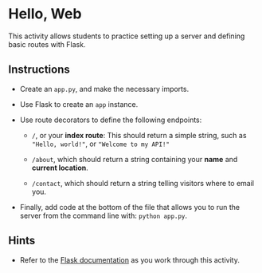 # Hello, Web

This activity allows students to practice setting up a server and defining basic routes with Flask.

## Instructions

* Create an `app.py`, and make the necessary imports.

* Use Flask to create an `app` instance.

* Use route decorators to define the following endpoints:

  * `/`, or your **index route**: This should return a simple string, such as `"Hello, world!"`, or `"Welcome to my API!"`

  * `/about`, which should return a string containing your **name** and **current location**.

  * `/contact`, which should return a string telling visitors where to email you.

* Finally, add code at the bottom of the file that allows you to run the server from the command line with: `python app.py`.

## Hints

* Refer to the [Flask documentation](http://flask.pocoo.org/docs/0.12/quickstart/#a-minimal-application) as you work through this activity.
